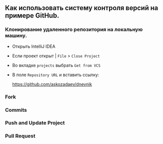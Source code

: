 ## Как использовать систему контроля версий на примере GitHub.

### Клонирование удаленного репозитория на локальную машину.

- Открыть IntelliJ IDEA
- Если проект открыт | `File` > `Close Project`
- Во вкладке `projects` выбрать `Get from VCS`
- В поле `Repository URL` и вставить ссылку:


    https://github.com/askozadaev/dnevnik

### Fork


### Commits


### Push and Update Project


### Pull Request